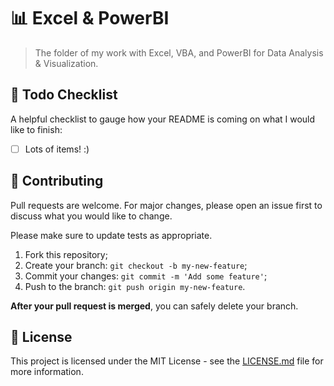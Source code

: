 # 📊 Excel & PowerBI

> The folder of my work with Excel, VBA, and PowerBI for Data Analysis & Visualization.

## 📝 Todo Checklist

A helpful checklist to gauge how your README is coming on what I would like to finish:

- [ ] Lots of items! :)

## 🤝 Contributing

Pull requests are welcome. For major changes, please open an issue first to discuss what you would like to change.

Please make sure to update tests as appropriate.

1. Fork this repository;
2. Create your branch: `git checkout -b my-new-feature`;
3. Commit your changes: `git commit -m 'Add some feature'`;
4. Push to the branch: `git push origin my-new-feature`.

**After your pull request is merged**, you can safely delete your branch.

## 📝 License

This project is licensed under the MIT License - see the [LICENSE.md](LICENSE.md) file for more information.
